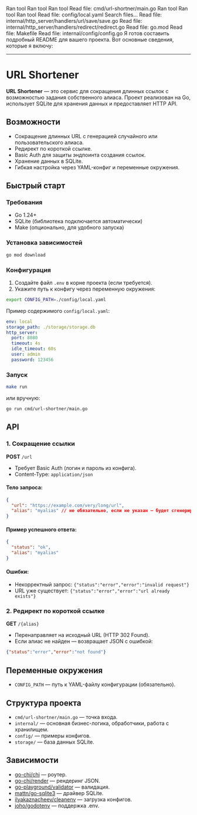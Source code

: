 Ran tool
Ran tool
Ran tool
Read file: cmd/url-shortner/main.go
Ran tool
Ran tool
Ran tool
Read file: config/local.yaml
Search files...
Read file: internal/http_server/handlers/url/save/save.go
Read file: internal/http_server/handlers/redirect/redirect.go
Read file: go.mod
Read file: Makefile
Read file: internal/config/config.go
Я готов составить подробный README для вашего проекта. Вот основные сведения, которые я включу:

---

# URL Shortener

**URL Shortener** — это сервис для сокращения длинных ссылок с возможностью задания собственного алиаса. Проект реализован на Go, использует SQLite для хранения данных и предоставляет HTTP API.

## Возможности

- Сокращение длинных URL с генерацией случайного или пользовательского алиаса.
- Редирект по короткой ссылке.
- Basic Auth для защиты эндпоинта создания ссылок.
- Хранение данных в SQLite.
- Гибкая настройка через YAML-конфиг и переменные окружения.

## Быстрый старт

### Требования

- Go 1.24+
- SQLite (библиотека подключается автоматически)
- Make (опционально, для удобного запуска)

### Установка зависимостей

```sh
go mod download
```

### Конфигурация

1. Создайте файл `.env` в корне проекта (если требуется).
2. Укажите путь к конфигу через переменную окружения:

```sh
export CONFIG_PATH=./config/local.yaml
```

Пример содержимого `config/local.yaml`:
```yaml
env: local
storage_path: ./storage/storage.db
http_server:
  port: 8080
  timeout: 4s
  idle_timeout: 60s
  user: admin
  password: 123456
```

### Запуск

```sh
make run
```
или вручную:
```sh
go run cmd/url-shortner/main.go
```

## API

### 1. Сокращение ссылки

**POST** `/url`

- Требует Basic Auth (логин и пароль из конфига).
- Content-Type: `application/json`

#### Тело запроса:
```json
{
  "url": "https://example.com/very/long/url",
  "alias": "myalias" // не обязательно, если не указан — будет сгенерирован случайный
}
```

#### Пример успешного ответа:
```json
{
  "status": "ok",
  "alias": "myalias"
}
```

#### Ошибки:
- Некорректный запрос: `{"status":"error","error":"invalid request"}`
- URL уже существует: `{"status":"error","error":"url already exists"}`

### 2. Редирект по короткой ссылке

**GET** `/{alias}`

- Перенаправляет на исходный URL (HTTP 302 Found).
- Если алиас не найден — возвращает JSON с ошибкой:
```json
{"status":"error","error":"not found"}
```

## Переменные окружения

- `CONFIG_PATH` — путь к YAML-файлу конфигурации (обязательно).

## Структура проекта

- `cmd/url-shortner/main.go` — точка входа.
- `internal/` — основная бизнес-логика, обработчики, работа с хранилищем.
- `config/` — примеры конфигов.
- `storage/` — база данных SQLite.

## Зависимости

- [go-chi/chi](https://github.com/go-chi/chi) — роутер.
- [go-chi/render](https://github.com/go-chi/render) — рендеринг JSON.
- [go-playground/validator](https://github.com/go-playground/validator) — валидация.
- [mattn/go-sqlite3](https://github.com/mattn/go-sqlite3) — драйвер SQLite.
- [ilyakaznacheev/cleanenv](https://github.com/ilyakaznacheev/cleanenv) — загрузка конфигов.
- [joho/godotenv](https://github.com/joho/godotenv) — поддержка .env.

